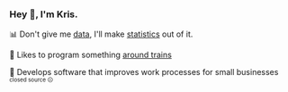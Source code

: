 ### Hey 👋, I'm Kris.

📊 Don't give me [data](https://github.com/MrKrisKrisu/Public-transport-tracking-data), I'll make [statistics](https://github.com/MrKrisKrisu/KStats) out of it.

🚂 Likes to program something [around trains](https://github.com/Traewelling/traewelling)

🤑 Develops software that improves work processes for small businesses <sup><sup>closed source ☹</sup></sup>

